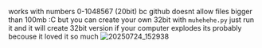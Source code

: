 works with numbers 0-1048567 (20bit) bc github doesnt allow files bigger than 100mb :C
but you can create your own 32bit with `muhehehe.py` just run it and it will create 32bit version
if your computer explodes its probably becouse it loved it so much
![20250724_152938](https://github.com/user-attachments/assets/f855be45-1b03-4212-9ead-ebf0aba497e0)
